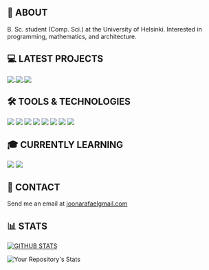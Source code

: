 ## :wave: ABOUT
B. Sc. student (Comp. Sci.) at the University of Helsinki. Interested in programming, mathematics, and architecture.

## :computer: LATEST PROJECTS
<a href="https://blastcalc.vercel.app/">
  <img align="center" src="https://github-readme-stats.vercel.app/api/pin/?username=joonarafael&repo=blast-calc&theme=dark" />
</a>
<a href="https://visualpathfinder.vercel.app/">
  <img align="center" src="https://github-readme-stats.vercel.app/api/pin/?username=joonarafael&repo=visualpathfinder&theme=dark" />
</a>
<a href="https://github.com/joonarafael/tiirascraper">
  <img align="center" src="https://github-readme-stats.vercel.app/api/pin/?username=joonarafael&repo=tiirascraper&theme=dark" />
</a>

## :hammer_and_wrench: TOOLS & TECHNOLOGIES
![](https://img.shields.io/badge/-JavaScript-informational?style=flat&color=black&logo=javascript)
![](https://img.shields.io/badge/-TypeScript-informational?style=flat&color=black&logo=typescript)
![](https://img.shields.io/badge/-HTML-informational?style=flat&color=black&logo=html5)
![](https://img.shields.io/badge/-TailwindCSS-informational?style=flat&color=black&logo=tailwindcss)
![](https://img.shields.io/badge/-React-informational?style=flat&color=black&logo=react)
![](https://img.shields.io/badge/-Node-informational?style=flat&color=black&logo=node.js)
![](https://img.shields.io/badge/-Jest-informational?style=flat&color=black&logo=jest)
![](https://img.shields.io/badge/-Python-informational?style=flat&color=black&logo=python)

## :mortar_board: CURRENTLY LEARNING
![](https://img.shields.io/badge/-C++-informational?style=flat&color=black&logo=c++)
![](https://img.shields.io/badge/-Haskell-informational?style=flat&color=black&logo=haskell)

## :email: CONTACT
Send me an email at [joonarafaelgmail.com](mailto:joonarafaelgmail.com)

## :bar_chart: STATS
[![GITHUB STATS](https://github-readme-stats.vercel.app/api?username=joonarafael&theme=dark&count_private=true)](https://github.com/anuraghazra/github-readme-stats)

![Your Repository's Stats](https://github-readme-stats.vercel.app/api/top-langs/?username=joonarafael&theme=dark)
